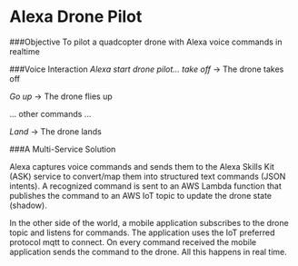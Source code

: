 # Alexa Drone Pilot

###Objective
To pilot a quadcopter drone with Alexa voice commands in realtime

###Voice Interaction
_Alexa start drone pilot... take off_  -> The drone takes off

_Go up_  -> The drone flies up

... other commands ...

_Land_  -> The drone lands

###A Multi-Service Solution

Alexa captures voice commands and sends them to the Alexa Skills Kit (ASK) service to convert/map them into structured text commands (JSON intents). A recognized command is sent to an AWS Lambda function that publishes the command to an AWS IoT topic to update the drone state (shadow).

In the other side of the world, a mobile application subscribes to the drone topic and listens for commands. The application uses the IoT preferred protocol mqtt to connect. On every command received the mobile application sends the command to the drone. All this happens in real time.

